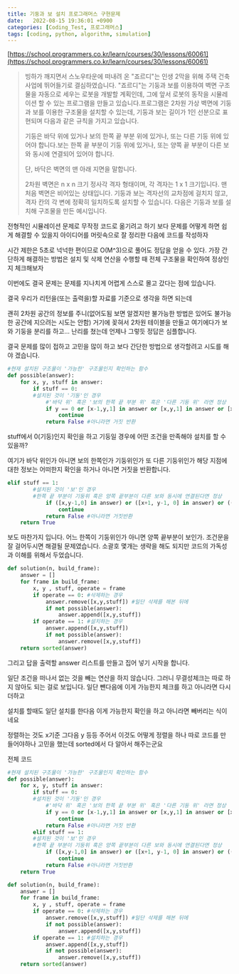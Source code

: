 ```yaml
---
title: 기둥과 보 설치 프로그래머스 구현문제
date:   2022-08-15 19:36:01 +0900
categories: [Coding_Test, 프로그래머스]
tags: [coding, python, algorithm, simulation]
---
```


[https://school.programmers.co.kr/learn/courses/30/lessons/60061](https://school.programmers.co.kr/learn/courses/30/lessons/60061)

> 빙하가 깨지면서 스노우타운에 떠내려 온 "죠르디"는 인생 2막을 위해 주택 건축사업에 뛰어들기로 결심하였습니다. "죠르디"는 기둥과 보를 이용하여 벽면 구조물을 자동으로 세우는 로봇을 개발할 계획인데, 그에 앞서 로봇의 동작을 시뮬레이션 할 수 있는 프로그램을 만들고 있습니다.프로그램은 2차원 가상 벽면에 기둥과 보를 이용한 구조물을 설치할 수 있는데, 기둥과 보는 길이가 1인 선분으로 표현되며 다음과 같은 규칙을 가지고 있습니다.
> 
> 기둥은 바닥 위에 있거나 보의 한쪽 끝 부분 위에 있거나, 또는 다른 기둥 위에 있어야 합니다.보는 한쪽 끝 부분이 기둥 위에 있거나, 또는 양쪽 끝 부분이 다른 보와 동시에 연결되어 있어야 합니다.
> 
> 단, 바닥은 벽면의 맨 아래 지면을 말합니다.
> 
> 2차원 벽면은 n x n 크기 정사각 격자 형태이며, 각 격자는 1 x 1 크기입니다. 맨 처음 벽면은 비어있는 상태입니다. 기둥과 보는 격자선의 교차점에 걸치지 않고, 격자 칸의 각 변에 정확히 일치하도록 설치할 수 있습니다. 다음은 기둥과 보를 설치해 구조물을 만든 예시입니다.

전형적인 시뮬레이션 문제로 무작정 코드로 옮기려고 하기 보다 문제를 어떻게 하면 쉽게 해결할 수 있을지 아이디어를 머릿속으로 잘 정리한 다음에 코드를 작성하자

시간 제한은 5초로 넉넉한 편이므로 O(M^3)으로 풀어도 정답을 얻을 수 있다. 가장 간단하게 해결하는 방법은 설치 및 삭제 연산을 수행할 때 전체 구조물을 확인하여 정상인지 체크해보자

이번에도 결국 문제는 문제를 지나치게 어렵게 스스로 몰고 갔다는 점에 있습니다.

결국 우리가 리턴을(또는 출력을)할 자료를 기준으로 생각을 하면 되는데

괜히 2차원 공간의 정보를 주니(없어도됨 보면 알겠지만 불가능한 방법은 있어도 불가능한 공간에 지으려는 시도는 안함) 거기에 꽂혀서 2차원 테이블을 만들고 여기에다가 보와 기둥을 분리를 하고... 난리를 쳤는데 언제나 그렇듯 정답은 심플합니다.

결국 문제를 많이 접하고 고민을 많이 하고 보다 간단한 방법으로 생각할려고 시도를 해야 겠습니다.

```py
#현재 설치된 구조물이 '가능한' 구조물인지 확인하는 함수
def possible(answer):
    for x, y, stuff in answer:
        if stuff == 0:
        #설치된 것이 '기둥'인 경우
            #'바닥 위' 혹은 '보의 한쪽 끝 부분 위' 혹은 '다른 기둥 위' 라면 정상
            if y == 0 or [x-1,y,1] in answer or [x,y,1] in answer or [x,y-1,0] in answer:
                continue
            return False #아니라면 거짓 반환
```

stuff에서 0(기둥)인지 확인을 하고 기둥일 경우에 어떤 조건을 만족해야 설치를 할 수 있을까?

여기가 바닥 위인가 아니면 보의 한쪽인가 기둥위인가 또 다른 기둥위인가 해당 지점에 대한 정보는 어떠한지 확인을 하거나 아니면 거짓을 반환합니다.

```py
elif stuff == 1:
        #설치된 것이 '보'인 경우
        #한쪽 끝 부분이 기둥위 혹은 양쪽 끝부분이 다른 보와 동시에 연결된다면 정상
            if ([x,y-1,0] in answer) or ([x+1, y-1, 0] in answer) or (([x-1,y,1] in answer) and ([x+1, y, 1] in answer)):
                continue
            return False #아니라면 거짓반환
    return True
```

보도 마찬가지 입니다. 어느 한쪽이 기둥위인가 아니면 양쪽 끝부분이 보인가. 조건문을 잘 걸어두시면 해결될 문제였습니다. 소괄호 몇개는 생략을 해도 되지만 코드의 가독성과 이해를 위해서 두었습니다.

```py
def solution(n, build_frame):
    answer = []
    for frame in build_frame:
        x, y , stuff, operate = frame
        if operate == 0: #삭제하는 경우
            answer.remove([x,y,stuff]) #일단 삭제를 해본 뒤에
            if not possible(answer):
                answer.append([x,y,stuff])
        if operate == 1: #설치하는 경우
            answer.append([x,y,stuff])
            if not possible(answer):
                answer.remove([x,y,stuff])
    return sorted(answer)
```

그리고 답을 출력할 answer 리스트를 만들고 집어 넣기 시작을 합니다.

일단 조건을 떠나서 없는 것을 빼는 연산을 하지 않습니다. 그러니 무결성체크는 따로 하지 않아도 되는 걸로 보입니다. 일단 뺀다음에 이게 가능한지 체크를 하고 아니라면 다시 더하고

설치를 할때도 일단 설치를 한다음 이게 가능한지 확인을 하고 아니라면 빼버리는 식이네요

정렬하는 것도 x기준 그다음 y 등등 주어서 이것도 어떻게 정렬을 하나 따로 코드를 만들어야하나 고민을 했는데 sorted에서 다 알아서 해주는군요


전체 코드
```py
#현재 설치된 구조물이 '가능한' 구조물인지 확인하는 함수
def possible(answer):
    for x, y, stuff in answer:
        if stuff == 0:
        #설치된 것이 '기둥'인 경우
            #'바닥 위' 혹은 '보의 한쪽 끝 부분 위' 혹은 '다른 기둥 위' 라면 정상
            if y == 0 or [x-1,y,1] in answer or [x,y,1] in answer or [x,y-1,0] in answer:
                continue
            return False #아니라면 거짓 반환
        elif stuff == 1:
        #설치된 것이 '보'인 경우
        #한쪽 끝 부분이 기둥위 혹은 양쪽 끝부분이 다른 보와 동시에 연결된다면 정상
            if ([x,y-1,0] in answer) or ([x+1, y-1, 0] in answer) or (([x-1,y,1] in answer) and ([x+1, y, 1] in answer)):
                continue
            return False #아니라면 거짓반환
    return True

def solution(n, build_frame):
    answer = []
    for frame in build_frame:
        x, y , stuff, operate = frame
        if operate == 0: #삭제하는 경우
            answer.remove([x,y,stuff]) #일단 삭제를 해본 뒤에
            if not possible(answer):
                answer.append([x,y,stuff])
        if operate == 1: #설치하는 경우
            answer.append([x,y,stuff])
            if not possible(answer):
                answer.remove([x,y,stuff])
    return sorted(answer)
```